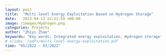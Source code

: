 ```yaml
---
layout: post
title:  "Multi-level Energy Exploitation Based on Hydrogen Storage"
date:   2023-04-13 22:21:59 +00:00
image: /images/Hydrogen.png
categories: Projects
author: "Zhiyi Zhao"
keywords: "Key words: Integrated energy exploitation, Hydrogen storage"
# slides: /pdfs/multi-level-energy-exploitation.pdf
time: "05/2022 - 07/2022"
---
```

